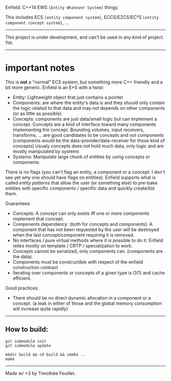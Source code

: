

Enfield: C++14 EWS `[Entity Whatever System]` thingy.

This includes ECS `[entity component system]`, ECCS/E2CS/EC²S `[entity component concept system]`, ...

---

This project is under development, and can't be used in any kind of project.
Yet.

---


# important notes

This is **not** a "normal" ECS system, but something more C++ friendly and a bit more generic. Enfield is an E*S with a twist:
 - Entity: Lightweight object that just contains a pointer
 - Components: are where the entity's data is and they should only contain the logic related to that data and may not depends on other components (or as little as possible).
 - Concepts: components are just data/small logic but can implement a concept. Concepts are a kind of interface toward many components implementing the concept.
   Bounding volumes, input receivers, transforms, ... are good candidates to be concepts and not components (components would be the data-provider/data-receiver for those kind of concepts)
   Usualy concepts does not hold much data, only logic and are mostly manipulated by systems
 - Systems: Manipulate large chunk of entities by using concepts or components.

There is no flags (you can't flag an entity, a component or a concept: I don't see yet why one should have flags on entities).
Enfield supports what is called _entity patterns_ that allow the user (or something else) to pre-bake entities with specific components / specific data and quickly create/list them.

Guarantees:
 - Concepts: A concept can only exists iff one or more components implement that concept.
 - Components dependency: (both for concepts and components): A component that has not been requested by the user will be destroyed when the last concept/component
   requiring it is removed.
 - No interfaces / pure virtual methods where it is possible to do it: Enfield relies mostly on template / CRTP / specialization to work.
 - Concepts cannot be serialized, only components can. (components are the data).
 - Components must be constructible with respect of the enfield construction contract
 - Iterating over components or concepts of a given type is O(1) and cache efficient.

Good practices:
 - There should be no direct dynamic allocation in a component or a concept. (a leak in either of those and the global memory consumption will increase quite rapidly)

---

## How to build:
```
git submodule init
git submodule update

mkdir build && cd build && cmake ..
make
```

---


Made w/ <3 by Timothée Feuillet.
